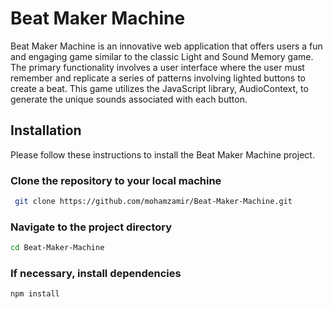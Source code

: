 # Beat Maker Machine

Beat Maker Machine is an innovative web application that offers users a fun and engaging game similar to the classic Light and Sound Memory game. The primary functionality involves a user interface where the user must remember and replicate a series of patterns involving lighted buttons to create a beat. This game utilizes the JavaScript library, AudioContext, to generate the unique sounds associated with each button.

## Installation

Please follow these instructions to install the Beat Maker Machine project.

### Clone the repository to your local machine

```bash
 git clone https://github.com/mohamzamir/Beat-Maker-Machine.git
 ```
 
 ### Navigate to the project directory
 
 ```bash
 cd Beat-Maker-Machine
 ```
 
 ### If necessary, install dependencies
 
 ```bash
 npm install
 ```
 
